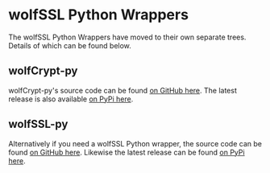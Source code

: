 # wolfSSL Python Wrappers

The wolfSSL Python Wrappers have moved to their own separate trees. Details of which can be found below.

## wolfCrypt-py

wolfCrypt-py's source code can be found [on GitHub here](https://github.com/wolfSSL/wolfcrypt-py). The latest release is also available [on PyPi here](https://pypi.org/project/wolfcrypt/).

## wolfSSL-py

Alternatively if you need a wolfSSL Python wrapper, the source code can be found [on GitHub here](https://github.com/wolfSSL/wolfssl-py). Likewise the latest release can be found [on PyPi here](https://pypi.org/project/wolfssl/).
